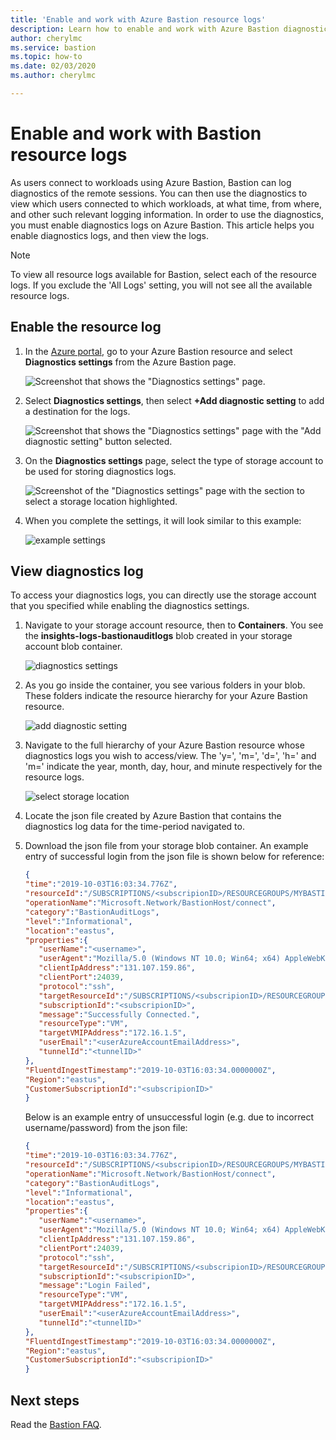 ```yaml
---
title: 'Enable and work with Azure Bastion resource logs'
description: Learn how to enable and work with Azure Bastion diagnostic logs.
author: cherylmc
ms.service: bastion
ms.topic: how-to
ms.date: 02/03/2020
ms.author: cherylmc

---
```


# Enable and work with Bastion resource logs

As users connect to workloads using Azure Bastion, Bastion can log diagnostics of the remote sessions. You can then use the diagnostics to view which users connected to which workloads, at what time, from where, and other such relevant logging information. In order to use the diagnostics, you must enable diagnostics logs on Azure Bastion. This article helps you enable diagnostics logs, and then view the logs.

>[!NOTE]
>To view all resource logs available for Bastion, select each of the resource logs. If you exclude the 'All Logs' setting, you will not see all the available resource logs.

## <a name="enable"></a>Enable the resource log

1. In the [Azure portal](https://portal.azure.com), go to your Azure Bastion resource and select **Diagnostics settings** from the Azure Bastion page.

   ![Screenshot that shows the "Diagnostics settings" page.](./media/diagnostic-logs/1diagnostics-settings.png)
2. Select **Diagnostics settings**, then select **+Add diagnostic setting** to add a destination for the logs.

   ![Screenshot that shows the "Diagnostics settings" page with the "Add diagnostic setting" button selected.](./media/diagnostic-logs/2add-diagnostic-setting.png)
3. On the **Diagnostics settings** page, select the type of storage account to be used for storing diagnostics logs.

   ![Screenshot of the "Diagnostics settings" page with the section to select a storage location highlighted.](./media/diagnostic-logs/3add-storage-account.png)
4. When you complete the settings, it will look similar to this example:

   ![example settings](./media/diagnostic-logs/4example-settings.png)

## <a name="view"></a>View diagnostics log

To access your diagnostics logs, you can directly use the storage account that you specified while enabling the diagnostics settings.

1. Navigate to your storage account resource, then to **Containers**. You see the **insights-logs-bastionauditlogs** blob created in your storage account blob container.

   ![diagnostics settings](./media/diagnostic-logs/1-navigate-to-logs.png)
2. As you go inside the container, you see various folders in your blob. These folders indicate the resource hierarchy for your Azure Bastion resource.

   ![add diagnostic setting](./media/diagnostic-logs/2-resource-h.png)
3. Navigate to the full hierarchy of your Azure Bastion resource whose diagnostics logs you wish to access/view. The 'y=', 'm=', 'd=', 'h=' and 'm=' indicate the year, month, day, hour, and minute respectively for the resource logs.

   ![select storage location](./media/diagnostic-logs/3-resource-location.png)
4. Locate the json file created by Azure Bastion that contains the diagnostics log data for the time-period navigated to.

5. Download the json file from your storage blob container. An example entry of successful login from the json file is shown below for reference:

   ```json
   { 
   "time":"2019-10-03T16:03:34.776Z",
   "resourceId":"/SUBSCRIPTIONS/<subscripionID>/RESOURCEGROUPS/MYBASTION/PROVIDERS/MICROSOFT.NETWORK/BASTIONHOSTS/MYBASTION-BASTION",
   "operationName":"Microsoft.Network/BastionHost/connect",
   "category":"BastionAuditLogs",
   "level":"Informational",
   "location":"eastus",
   "properties":{ 
      "userName":"<username>",
      "userAgent":"Mozilla/5.0 (Windows NT 10.0; Win64; x64) AppleWebKit/537.36 (KHTML, like Gecko) Chrome/77.0.3865.90 Safari/537.36",
      "clientIpAddress":"131.107.159.86",
      "clientPort":24039,
      "protocol":"ssh",
      "targetResourceId":"/SUBSCRIPTIONS/<subscripionID>/RESOURCEGROUPS/MYBASTION/PROVIDERS/MICROSOFT.COMPUTE/VIRTUALMACHINES/LINUX-KEY",
      "subscriptionId":"<subscripionID>",
      "message":"Successfully Connected.",
      "resourceType":"VM",
      "targetVMIPAddress":"172.16.1.5",
      "userEmail":"<userAzureAccountEmailAddress>",
      "tunnelId":"<tunnelID>"
   },
   "FluentdIngestTimestamp":"2019-10-03T16:03:34.0000000Z",
   "Region":"eastus",
   "CustomerSubscriptionId":"<subscripionID>"
   }
   ```
   
   Below is an example entry of unsuccessful login (e.g. due to incorrect username/password) from the json file:
   
   ```json
   { 
   "time":"2019-10-03T16:03:34.776Z",
   "resourceId":"/SUBSCRIPTIONS/<subscripionID>/RESOURCEGROUPS/MYBASTION/PROVIDERS/MICROSOFT.NETWORK/BASTIONHOSTS/MYBASTION-BASTION",
   "operationName":"Microsoft.Network/BastionHost/connect",
   "category":"BastionAuditLogs",
   "level":"Informational",
   "location":"eastus",
   "properties":{ 
      "userName":"<username>",
      "userAgent":"Mozilla/5.0 (Windows NT 10.0; Win64; x64) AppleWebKit/537.36 (KHTML, like Gecko) Chrome/77.0.3865.90 Safari/537.36",
      "clientIpAddress":"131.107.159.86",
      "clientPort":24039,
      "protocol":"ssh",
      "targetResourceId":"/SUBSCRIPTIONS/<subscripionID>/RESOURCEGROUPS/MYBASTION/PROVIDERS/MICROSOFT.COMPUTE/VIRTUALMACHINES/LINUX-KEY",
      "subscriptionId":"<subscripionID>",
      "message":"Login Failed",
      "resourceType":"VM",
      "targetVMIPAddress":"172.16.1.5",
      "userEmail":"<userAzureAccountEmailAddress>",
      "tunnelId":"<tunnelID>"
   },
   "FluentdIngestTimestamp":"2019-10-03T16:03:34.0000000Z",
   "Region":"eastus",
   "CustomerSubscriptionId":"<subscripionID>"
   }
   ```
   
## Next steps

Read the [Bastion FAQ](bastion-faq.md).
